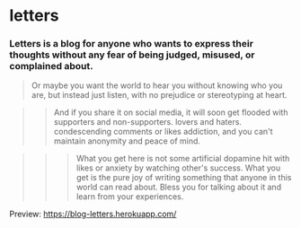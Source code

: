 # letters

### Letters is a blog for anyone who wants to express their thoughts without any fear of being judged, misused, or complained about.

> Or maybe you want the world to hear you without knowing who you are, but instead just listen, with no prejudice or stereotyping at heart.

>> And if you share it on social media, it will soon get flooded with supporters and non-supporters. lovers and haters.
condescending comments or likes addiction, and you can't maintain anonymity and peace of mind.

>>> What you get here is not some artificial dopamine hit with likes or anxiety by watching other's success.
What you get is the pure joy of writing something that anyone in this world can read about.
Bless you for talking about it and learn from your experiences.

Preview: https://blog-letters.herokuapp.com/
